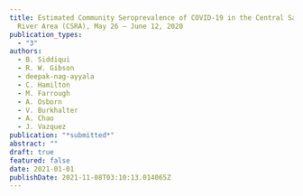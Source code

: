 ```yaml
---
title: Estimated Community Seroprevalence of COVID-19 in the Central Savannah
  River Area (CSRA), May 26 – June 12, 2020
publication_types:
  - "3"
authors:
  - B. Siddiqui
  - R. W. Gibson
  - deepak-nag-ayyala
  - C. Hamilton
  - M. Farrough
  - A. Osborn
  - V. Burkhalter
  - A. Chao
  - J. Vazquez
publication: "*submitted*"
abstract: ""
draft: true
featured: false
date: 2021-01-01
publishDate: 2021-11-08T03:10:13.014065Z
---
```

